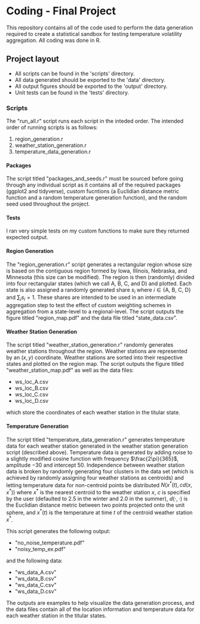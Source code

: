 # Coding - Final Project
This repository contains all of the code used to perform the data generation required to create a statistical sandbox for testing temperature volatility aggregation. All coding was done in R.

## Project layout
- All scripts can be found in the 'scripts' directory.
- All data generated should be exported to the 'data' directory. 
- All output figures should be exported to the 'output' directory. 
- Unit tests can be found in the 'tests' directory. 

### Scripts
The "run_all.r" script runs each script in the inteded order. The intended order of running scripts is as follows:

 1. region_generation.r
 2. weather_station_generation.r
 3. temperature_data_generation.r 

#### Packages
The script titled "packages_and_seeds.r" must be sourced before going through any individual script as it contains all of the required packages (ggplot2 and tidyverse), custom fucntions (a Euclidian distance metric function and a random temperature generation function), and the random seed used throughout the project. 

#### Tests
I ran very simple tests on my custom functions to make sure they returned expected output. 

#### Region Generation
The "region_generation.r" script generates a rectangular region whose size is based on the contiguous region formed by Iowa, Illinois, Nebraska, and Minnesota (this size can be modified). The region is then (randomly) divided into four rectangular states (which we call A, B, C, and D) and plotted. Each state is also assigned a randomly generated share $s_i$ where $i\in \{ \text{A, B, C, D} \}$ and $\sum_i s_i = 1$. These shares are intended to be used in an intermediate aggregation step to test the effect of custom weighting schemes in aggregation from a state-level to a regional-level. The script outputs the figure titled "region_map.pdf" and the data file titled "state_data.csv". 

#### Weather Station Generation
The script titled "weather_station_generation.r" randomly generates weather stations throughout the region. Weather stations are represented by an $(x,y)$ coordinate. Weather stations are sorted into their respective states and plotted on the region map. The script outputs the figure titled "weather_station_map.pdf" as well as the data files:
- ws_loc_A.csv
- ws_loc_B.csv
- ws_loc_C.csv
- ws_loc_D.csv

which store the coordinates of each weather station in the titular state. 

#### Temperature Generation
The script titled "temperature_data_generation.r" generates temperature data for each weather station generated in the weather station generation script (described above). Temperature data is generated by adding noise to a slightly modified cosine function with frequency $\frac{2\pi}{365}$, amplitude $-30$ and intercept $50$. Independence between weather station data is broken by randomly generating four clusters in the data set (which is achieved by randomly assigning four weather stations as centroids) and letting temperature data for non-centroid points be distributed $N\left(x^*(t), c d(x, x^*)\right)$ where $x^*$ is the nearest centroid to the weather station $x$, $c$ is specified by the user (defaulted to 2.5 in the winter and 2.0 in the summer), $d(\cdot, \cdot)$ is the Euclidian distance metric between two points projected onto the unit sphere, and $x^*(t)$ is the temperature at time $t$ of the centroid weather station $x^*$. 

This script generates the following output:
- "no_noise_temperature.pdf"
- "noisy_temp_ex.pdf"

and the following data:
- "ws_data_A.csv"
- "ws_data_B.csv"
- "ws_data_C.csv"
- "ws_data_D.csv"

The outputs are examples to help visualize the data generation process, and the data files contain all of the location information and temperature data for each weather station in the titular states.  